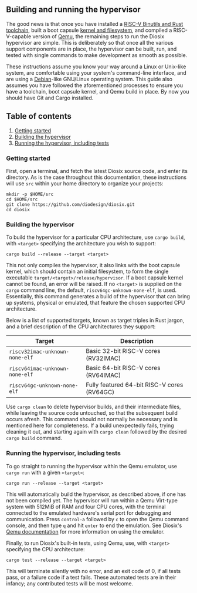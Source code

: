## Building and running the hypervisor

The good news is that once you have installed a [RISC-V Binutils and Rust toolchain](toolchain.md), built a boot capsule [kernel and filesystem](buildroot.md), and compiled a RISC-V-capable version of [Qemu](qemu.md), the remaining steps to run the Diosix hypervisor are simple. This is deliberately so that once all the various support components are in place, the hypervisor can be built, run, and tested with single commands to make development as smooth as possible.

These instructions assume you know your way around a Linux or Unix-like system, are comfortable using your system's command-line interface, and are using a [Debian](https://www.debian.org/)-like GNU/Linux operating system. This guide also assumes you have followed the aforementioned processes to ensure you have a toolchain, boot capsule kernel, and Qemu build in place. By now you should have Git and Cargo installed.

## Table of contents

1. [Getting started](#start)
1. [Building the hypervisor](#build)
1. [Running the hypervisor, including tests](#run)

### Getting started <a name="start"></a>

First, open a terminal, and fetch the latest Diosix source code, and enter its directory. As is the case throughout this documentation, these instructions will use `src` within your home directory to organize your projects:

```
mkdir -p $HOME/src
cd $HOME/src
git clone https://github.com/diodesign/diosix.git
cd diosix
```

### Building the hypervisor <a name="build"></a>

To build the hypervisor for a particular CPU architecture, use `cargo build`, with `<target>` specifying the architecture you wish to support:

```
cargo build --release --target <target>
```

This not only compiles the hypervisor, it also links with the boot capsule kernel, which should contain an initial filesystem, to form the single executable `target/<target>/release/hypervisor`. If a boot capsule kernel cannot be found, an error will be raised. If no `<target>` is supplied on the `cargo` command line, the default, `riscv64gc-unknown-none-elf`, is used. Essentially, this command generates a build of the hypervisor that can bring up systems, physical or emulated, that feature the chosen supported CPU architecture.

Below is a list of supported targets, known as target triples in Rust jargon, and a brief description of the CPU architectures they support:

| Target                         | Description                                 |
| -------------------------------|---------------------------------------------|
| `riscv32imac-unknown-none-elf` | Basic 32-bit RISC-V cores (RV32IMAC)        |
| `riscv64imac-unknown-none-elf` | Basic 64-bit RISC-V cores (RV64IMAC)        |
| `riscv64gc-unknown-none-elf`   | Fully featured 64-bit RISC-V cores (RV64GC) |

Use `cargo clean` to delete hypervisor builds, and their intermediate files, while leaving the source code untouched, so that the subsequent build occurs afresh. This command should not normally be necessary and is mentioned here for completeness. If a build unexpectedly fails, trying cleaning it out, and starting again with `cargo clean` followed by the desired `cargo build` command.

### Running the hypervisor, including tests <a name="run"></a>

To go straight to running the hypervisor within the Qemu emulator, use `cargo run` with a given `<target>`:

```
cargo run --release --target <target>
```

This will automatically build the hypervisor, as described above, if one has not been compiled yet. The hypervisor will run within a Qemu Virt-type system with 512MiB of RAM and four CPU cores, with the terminal connected to the emulated hardware's serial port for debugging and communication. Press `control-a` followed by `c` to open the Qemu command console, and then type `q` and hit `enter` to end the emulation. See Diosix's [Qemu documentation](qemu.md) for more information on using the emulator.

Finally, to run Diosix's built-in tests, using Qemu, use, with `<target>` specifying the CPU architecture:

```
cargo test --release --target <target>
```

This will terminate silently with no error, and an exit code of 0, if all tests pass, or a failure code if a test fails. These automated tests are in their infancy; any contributed tests will be most welcome.
